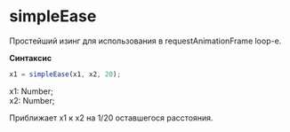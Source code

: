 # simpleEase

Простейший изинг для использования в requestAnimationFrame loop-е.  

**Синтаксис**
```javaScript
x1 = simpleEase(x1, x2, 20);
```
x1: Number;  
x2: Number;  

Приближает x1 к x2 на 1/20 оставшегося расстояния.